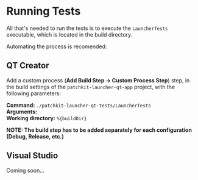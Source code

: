 # Running Tests
All that's needed to run the tests is to execute the `LauncherTests` executable, which is located in the build directory.

Automating the process is recomended:

## QT Creator
Add a custom process (**Add Build Step -> Custom Process Step**) step, in the build settings of the `patchkit-launcher-qt-app` project, with the following parameters:

**Command:** `./patchkit-launcher-qt-tests/LauncherTests` \
**Arguments:** ` ` \
**Working directory:** `%{buildDir}`

**NOTE: The build step has to be added separately for each configuration (Debug, Release, etc.)**

## Visual Studio
Coming soon...